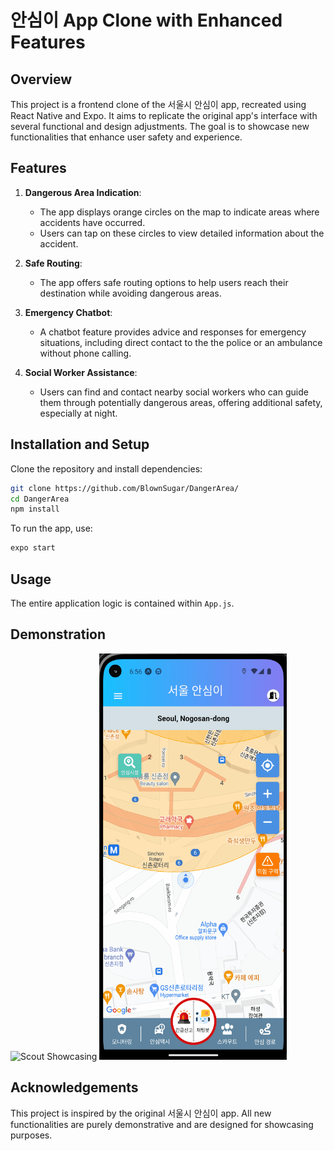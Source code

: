 
# 안심이 App Clone with Enhanced Features

## Overview
This project is a frontend clone of the 서울시 안심이 app, recreated using React Native and Expo. It aims to replicate the original app's interface with several functional and design adjustments. The goal is to showcase new functionalities that enhance user safety and experience.

## Features
1. **Dangerous Area Indication**:
   - The app displays orange circles on the map to indicate areas where accidents have occurred.
   - Users can tap on these circles to view detailed information about the accident.

2. **Safe Routing**:
   - The app offers safe routing options to help users reach their destination while avoiding dangerous areas.

3. **Emergency Chatbot**:
   - A chatbot feature provides advice and responses for emergency situations, including direct contact to the the police or an ambulance without phone calling.

4. **Social Worker Assistance**:
   - Users can find and contact nearby social workers who can guide them through potentially dangerous areas, offering additional safety, especially at night.

## Installation and Setup
Clone the repository and install dependencies:
```bash
git clone https://github.com/BlownSugar/DangerArea/
cd DangerArea
npm install
```

To run the app, use:
```bash
expo start
```

## Usage
The entire application logic is contained within `App.js`. 

## Demonstration

<img src="./assets/scoutShowcase.gif" width="300" height="650" alt="Scout Showcasing">


<img src="./assets/notificationShowcase.gif" width="300" height="650" alt="Notification Showcasing">



## Acknowledgements
This project is inspired by the original 서울시 안심이 app. All new functionalities are purely demonstrative and are designed for showcasing purposes.

